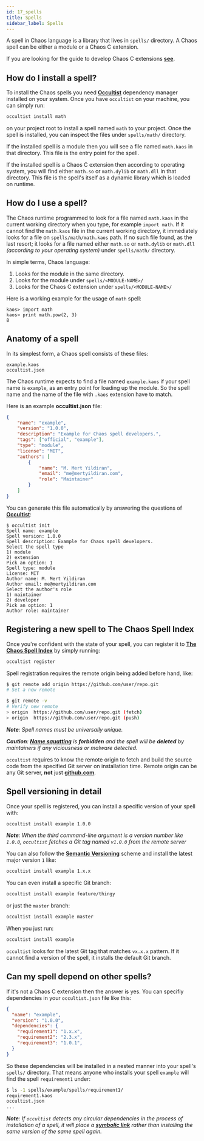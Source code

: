 ```yaml
---
id: 17_spells
title: Spells
sidebar_label: Spells
---
```


A spell in Chaos language is a library that lives in `spells/` directory. A Chaos spell can be either a module or a Chaos C extension.

If you are looking for the guide to develop Chaos C extensions [**see**](16_chaos_c_extensions_development.md).

## How do I install a spell?

To install the Chaos spells you need [**Occultist**](https://occultist.io/) dependency manager installed on your system.
Once you have `occultist` on your machine, you can simply run:

```bash
occultist install math
```

on your project root to install a spell named `math` to your project. Once the spell is installed, you can inspect
the files under `spells/math/` directory.

If the installed spell is a module then you will see a file named `math.kaos` in that directory. This file is the entry point for the spell.

If the installed spell is a Chaos C extension then according to operating system, you will find either `math.so` or `math.dylib` or `math.dll`
in that directory. This file is the spell's itself as a dynamic library which is loaded on runtime.

## How do I use a spell?

The Chaos runtime programmed to look for a file named `math.kaos` in the current working directory when you type, for example `import math`.
If it cannot find the `math.kaos` file in the current working directory, it immediately looks for a file on `spells/math/math.kaos` path.
If no such file found, as the last resort; it looks for a file named either `math.so` or `math.dylib` or `math.dll` *(according to your operating system)*
under `spells/math/` directory.

In simple terms, Chaos language:

 1. Looks for the module in the same directory.
 2. Looks for the module under `spells/<MODULE-NAME>/`
 3. Looks for the Chaos C extension under `spells/<MODULE-NAME>/`

Here is a working example for the usage of `math` spell:

```chaos
kaos> import math
kaos> print math.pow(2, 3)
8
```

## Anatomy of a spell

In its simplest form, a Chaos spell consists of these files:

```text
example.kaos
occultist.json
```

The Chaos runtime expects to find a file named `example.kaos` if your spell name is `example`, as
an entry point for loading up the module. So the spell name and the name of the file with `.kaos` extension have to match.

Here is an example **occultist.json** file:

```json
{
    "name": "example",
    "version": "1.0.0",
    "description": "Example for Chaos spell developers.",
    "tags": ["official", "example"],
    "type": "module",
    "license": "MIT",
    "authors": [
        {
            "name": "M. Mert Yildiran",
            "email": "me@mertyildiran.com",
            "role": "Maintainer"
        }
    ]
}
```

You can generate this file automatically by answering the questions of [**Occultist**](https://occultist.io/):

```text
$ occultist init
Spell name: example
Spell version: 1.0.0
Spell description: Example for Chaos spell developers.
Select the spell type
1) module
2) extension
Pick an option: 1
Spell type: module
License: MIT
Author name: M. Mert Yildiran
Author email: me@mertyildiran.com
Select the author's role
1) maintainer
2) developer
Pick an option: 1
Author role: maintainer
```

## Registering a new spell to The Chaos Spell Index

Once you're confident with the state of your spell, you can register it to [**The Chaos Spell Index**](https://occultist.io/spells)
by simply running:

```bash
occultist register
```

Spell registration requires the remote origin being added before hand, like:

```bash
$ git remote add origin https://github.com/user/repo.git
# Set a new remote

$ git remote -v
# Verify new remote
> origin  https://github.com/user/repo.git (fetch)
> origin  https://github.com/user/repo.git (push)
```

***Note**: Spell names must be universally unique.*

***Caution**: [**Name squatting**](https://en.wikipedia.org/wiki/Cybersquatting) is **forbidden** and the spell will be **deleted** by maintainers if any viciousness or malware detected.*

`occultist` requires to know the remote origin to fetch and build the source code from the specified Git server on installation time.
Remote origin can be any Git server, **not** just [**github.com**](https://github.com).

## Spell versioning in detail

Once your spell is registered, you can install a specific version of your spell with:

```bash
occultist install example 1.0.0
```

***Note**: When the third command-line argument is a version number like `1.0.0`, `occultist` fetches a Git tag named `v1.0.0` from the remote server*

You can also follow the [**Semantic Versioning**](https://semver.org/) scheme and install the latest major version `1` like:

```bash
occultist install example 1.x.x
```

You can even install a specific Git branch:

```bash
occultist install example feature/thingy
```

or just the `master` branch:

```bash
occultist install example master
```

When you just run:

```bash
occultist install example
```

`occultist` looks for the latest Git tag that matches `vx.x.x` pattern. If it cannot find a version of the spell, it installs the default Git branch.

## Can my spell depend on other spells?

If it's not a Chaos C extension then the answer is yes. You can specifiy dependencies in your `occultist.json` file like this:

```json
{
  "name": "example",
  "version": "1.0.0",
  "dependencies": {
    "requirement1": "1.x.x",
    "requirement2": "2.3.x",
    "requirement3": "1.0.1",
  }
}
```

So these dependencies will be installed in a nested manner into your spell's `spells/` directory.
That means anyone who installs your spell `example` will find the spell `requirement1` under:

```bash
$ ls -1 spells/example/spells/requirement1/
requirement1.kaos
occultist.json
...
```

***Note**: If `occultist` detects any circular dependencies in the process of installation of a spell, it will place
a [**symbolic link**](https://en.wikipedia.org/wiki/Symbolic_link) rather than installing
the same version of the same spell again.*
